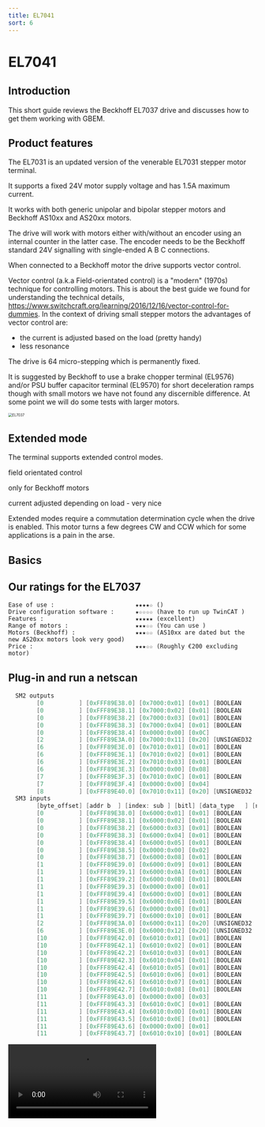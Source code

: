 ```yaml
---
title: EL7041
sort: 6
---
```


# EL7041

## Introduction

This short guide reviews the Beckhoff EL7037 drive and discusses how to get them working with GBEM.

## Product features

The EL7031 is an updated version of the venerable EL7031 stepper motor terminal.

It supports a fixed 24V motor supply voltage and has 1.5A maximum current.

It works with both generic unipolar and bipolar stepper motors and Beckhoff AS10xx and AS20xx motors.

The drive will work with motors either with/without an encoder using an internal counter in the latter case. The encoder needs to be the Beckhoff standard 24V signalling with single-ended A B C connections.

When connected to a Beckhoff motor the drive supports vector control. 

Vector control (a.k.a Field-orientated control) is a "modern" (1970s) technique for controlling motors. This is about the best guide we found for understanding the technical details, https://www.switchcraft.org/learning/2016/12/16/vector-control-for-dummies. In the context of driving small stepper motors the advantages of vector control are:

* the current is adjusted based on the load (pretty handy) 
* less resonance

The drive is 64 micro-stepping which is permanently fixed.

It is suggested by Beckhoff to use a brake chopper terminal (EL9576) and/or PSU buffer capacitor terminal (EL9570) for short deceleration ramps though with small motors we have not found any discernible difference. At some point we will do some tests with larger motors.

<img src="/el7037_product_shot.png" alt="EL7037" style="zoom:50%;" />



## Extended mode

The terminal supports extended control modes. 

field orientated control

only for Beckhoff motors

current adjusted depending on load - very nice

Extended modes require a commutation determination cycle when the drive is enabled. This motor turns a few degrees CW and CCW which for some applications is a pain in the arse.

## Basics

## Our ratings for the EL7037

````shell
Ease of use :						★★★★☆ ()
Drive configuration software :		★☆☆☆☆ (have to run up TwinCAT )
Features :							★★★★★ (excellent)
Range of motors :					★★★☆☆ (You can use )	
Motors (Beckhoff) :					★★★☆☆ (AS10xx are dated but the new AS20xx motors look very good)
Price :								★★★☆☆ (Roughly €200 excluding motor)
````





## Plug-in and run a netscan



````C
  SM2 outputs  
		[0          ] [0xFFF89E38.0] [0x7000:0x01] [0x01] [BOOLEAN     ] [Enable latch C                          ]
        [0          ] [0xFFF89E38.1] [0x7000:0x02] [0x01] [BOOLEAN     ] [Enable latch extern on positive edge    ]
        [0          ] [0xFFF89E38.2] [0x7000:0x03] [0x01] [BOOLEAN     ] [Set counter                             ]
        [0          ] [0xFFF89E38.3] [0x7000:0x04] [0x01] [BOOLEAN     ] [Enable latch extern on negative edge    ]
        [0          ] [0xFFF89E38.4] [0x0000:0x00] [0x0C]
        [2          ] [0xFFF89E3A.0] [0x7000:0x11] [0x20] [UNSIGNED32  ] [Set counter value                       ]
        [6          ] [0xFFF89E3E.0] [0x7010:0x01] [0x01] [BOOLEAN     ] [Enable                                  ]
        [6          ] [0xFFF89E3E.1] [0x7010:0x02] [0x01] [BOOLEAN     ] [Reset                                   ]
        [6          ] [0xFFF89E3E.2] [0x7010:0x03] [0x01] [BOOLEAN     ] [Reduce torque                           ]
        [6          ] [0xFFF89E3E.3] [0x0000:0x00] [0x08]
        [7          ] [0xFFF89E3F.3] [0x7010:0x0C] [0x01] [BOOLEAN     ] [Digital output 1                        ]
        [7          ] [0xFFF89E3F.4] [0x0000:0x00] [0x04]
        [8          ] [0xFFF89E40.0] [0x7010:0x11] [0x20] [UNSIGNED32  ] [Position                                ]
  SM3 inputs
        [byte_offset] [addr b  ] [index: sub ] [bitl] [data_type   ] [name                                    ]
        [0          ] [0xFFF89E38.0] [0x6000:0x01] [0x01] [BOOLEAN     ] [Latch C valid                           ]
        [0          ] [0xFFF89E38.1] [0x6000:0x02] [0x01] [BOOLEAN     ] [Latch extern valid                      ]
        [0          ] [0xFFF89E38.2] [0x6000:0x03] [0x01] [BOOLEAN     ] [Set counter done                        ]
        [0          ] [0xFFF89E38.3] [0x6000:0x04] [0x01] [BOOLEAN     ] [Counter underflow                       ]
        [0          ] [0xFFF89E38.4] [0x6000:0x05] [0x01] [BOOLEAN     ] [Counter overflow                        ]
        [0          ] [0xFFF89E38.5] [0x0000:0x00] [0x02]
        [0          ] [0xFFF89E38.7] [0x6000:0x08] [0x01] [BOOLEAN     ] [Extrapolation stall                     ]
        [1          ] [0xFFF89E39.0] [0x6000:0x09] [0x01] [BOOLEAN     ] [Status of input A                       ]
        [1          ] [0xFFF89E39.1] [0x6000:0x0A] [0x01] [BOOLEAN     ] [Status of input B                       ]
        [1          ] [0xFFF89E39.2] [0x6000:0x0B] [0x01] [BOOLEAN     ] [Status of input C                       ]
        [1          ] [0xFFF89E39.3] [0x0000:0x00] [0x01]
        [1          ] [0xFFF89E39.4] [0x6000:0x0D] [0x01] [BOOLEAN     ] [Status of extern latch                  ]
        [1          ] [0xFFF89E39.5] [0x6000:0x0E] [0x01] [BOOLEAN     ] [Sync error                              ]
        [1          ] [0xFFF89E39.6] [0x0000:0x00] [0x01]
        [1          ] [0xFFF89E39.7] [0x6000:0x10] [0x01] [BOOLEAN     ] [TxPDO Toggle                            ]
        [2          ] [0xFFF89E3A.0] [0x6000:0x11] [0x20] [UNSIGNED32  ] [Counter value                           ]
        [6          ] [0xFFF89E3E.0] [0x6000:0x12] [0x20] [UNSIGNED32  ] [Latch value                             ]
        [10         ] [0xFFF89E42.0] [0x6010:0x01] [0x01] [BOOLEAN     ] [Ready to enable                         ]
        [10         ] [0xFFF89E42.1] [0x6010:0x02] [0x01] [BOOLEAN     ] [Ready                                   ]
        [10         ] [0xFFF89E42.2] [0x6010:0x03] [0x01] [BOOLEAN     ] [Warning                                 ]
        [10         ] [0xFFF89E42.3] [0x6010:0x04] [0x01] [BOOLEAN     ] [Error                                   ]
        [10         ] [0xFFF89E42.4] [0x6010:0x05] [0x01] [BOOLEAN     ] [Moving positive                         ]
        [10         ] [0xFFF89E42.5] [0x6010:0x06] [0x01] [BOOLEAN     ] [Moving negative                         ]
        [10         ] [0xFFF89E42.6] [0x6010:0x07] [0x01] [BOOLEAN     ] [Torque reduced                          ]
        [10         ] [0xFFF89E42.7] [0x6010:0x08] [0x01] [BOOLEAN     ] [Motor stall                             ]
        [11         ] [0xFFF89E43.0] [0x0000:0x00] [0x03]
        [11         ] [0xFFF89E43.3] [0x6010:0x0C] [0x01] [BOOLEAN     ] [Digital input 1                         ]
        [11         ] [0xFFF89E43.4] [0x6010:0x0D] [0x01] [BOOLEAN     ] [Digital input 2                         ]
        [11         ] [0xFFF89E43.5] [0x6010:0x0E] [0x01] [BOOLEAN     ] [Sync error                              ]
        [11         ] [0xFFF89E43.6] [0x0000:0x00] [0x01]
        [11         ] [0xFFF89E43.7] [0x6010:0x10] [0x01] [BOOLEAN     ] [TxPDO Toggle                            ]
````



<video src="E:\video\Drives\el7037\EL7037_2.mp4"/>

